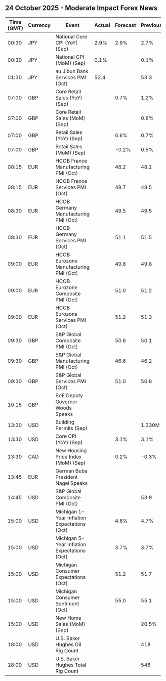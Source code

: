 ## 24 October 2025 - Moderate Impact Forex News

| Time (GMT) | Currency | Event | Actual | Forecast | Previous |
|------|----------|-------|--------|----------|----------|
| 00:30 | JPY | National Core CPI (YoY) (Sep) | 2.9% | 2.9% | 2.7% |
| 00:30 | JPY | National CPI (MoM) (Sep) | 0.1% |  | 0.1% |
| 01:30 | JPY | au Jibun Bank Services PMI (Oct) | 52.4 |  | 53.3 |
| 07:00 | GBP | Core Retail Sales (YoY) (Sep) |  | 0.7% | 1.2% |
| 07:00 | GBP | Core Retail Sales (MoM) (Sep) |  |  | 0.8% |
| 07:00 | GBP | Retail Sales (YoY) (Sep) |  | 0.6% | 0.7% |
| 07:00 | GBP | Retail Sales (MoM) (Sep) |  | -0.2% | 0.5% |
| 08:15 | EUR | HCOB France Manufacturing PMI (Oct) |  | 48.2 | 48.2 |
| 08:15 | EUR | HCOB France Services PMI (Oct) |  | 48.7 | 48.5 |
| 08:30 | EUR | HCOB Germany Manufacturing PMI (Oct) |  | 49.5 | 49.5 |
| 08:30 | EUR | HCOB Germany Services PMI (Oct) |  | 51.1 | 51.5 |
| 09:00 | EUR | HCOB Eurozone Manufacturing PMI (Oct) |  | 49.8 | 49.8 |
| 09:00 | EUR | HCOB Eurozone Composite PMI (Oct) |  | 51.0 | 51.2 |
| 09:00 | EUR | HCOB Eurozone Services PMI (Oct) |  | 51.2 | 51.3 |
| 09:30 | GBP | S&P Global Composite PMI (Oct) |  | 50.6 | 50.1 |
| 09:30 | GBP | S&P Global Manufacturing PMI (Oct) |  | 46.6 | 46.2 |
| 09:30 | GBP | S&P Global Services PMI (Oct) |  | 51.0 | 50.8 |
| 10:15 | GBP | BoE Deputy Governor Woods Speaks |  |  |  |
| 13:30 | USD | Building Permits (Sep) |  |  | 1.330M |
| 13:30 | USD | Core CPI (YoY) (Sep) |  | 3.1% | 3.1% |
| 13:30 | CAD | New Housing Price Index (MoM) (Sep) |  | 0.2% | -0.3% |
| 13:45 | EUR | German Buba President Nagel Speaks |  |  |  |
| 14:45 | USD | S&P Global Composite PMI (Oct) |  |  | 53.9 |
| 15:00 | USD | Michigan 1-Year Inflation Expectations (Oct) |  | 4.6% | 4.7% |
| 15:00 | USD | Michigan 5-Year Inflation Expectations (Oct) |  | 3.7% | 3.7% |
| 15:00 | USD | Michigan Consumer Expectations (Oct) |  | 51.2 | 51.7 |
| 15:00 | USD | Michigan Consumer Sentiment (Oct) |  | 55.0 | 55.1 |
| 15:00 | USD | New Home Sales (MoM) (Sep) |  |  | 20.5% |
| 18:00 | USD | U.S. Baker Hughes Oil Rig Count |  |  | 418 |
| 18:00 | USD | U.S. Baker Hughes Total Rig Count |  |  | 548 |
